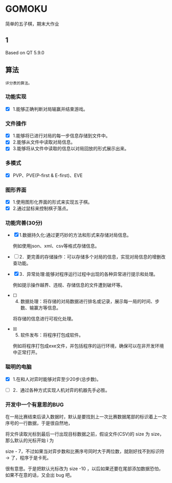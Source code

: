 # GOMOKU

简单的五子棋，期末大作业

## 1

Based on QT 5.9.0

## 算法

	评分表的算法。

### 功能实现

* [X] 1.能够正确判断对局输赢并结束游戏。


### 文件操作

* [X] 1.能够将已进行对局的每一步信息存储到文件中。
* [X] 2.能够从文件中读取对局信息。
* [X] 3.能够将从文件中读取的信息以对局回放的形式展示出来。

### 多模式

* [X] PVP、PVE(P-first & E-first)、EVE

### 图形界面

* [X] 1.使用图形化界面的形式来实现五子棋。
* [X] 2.通过鼠标来控制棋子落点。

### 功能完善(30分)

* [X] 1.数据持久化:通过更巧妙的方法和形式来存储对局信息。

	例如使用json、xml、csv等格式存储信息。

* [ ] 2．更完善的存储操作：可以存储多个对局的信息，实现对局信息的增删改查功能。
* [X] 3．异常处理:能够对程序运行过程中出现的各种异常进行提示和处理。

	例如提示操作越界、违规、存储信息的文件遭到破坏等。

* [ ] 4. 数据处理：将存储的对局数据进行排名或记录，展示每一局的时间、步数、输赢方等信息。

	将存储的信息进行可视化处理。

* [X] 5. 软件发布：将程序打包成软件。

	例如将程序打包成exe文件，并包括程序的运行环境，确保可以在非开发环境中正常打开。

### 聪明的电脑

* [X] 1.在和人对弈时能够对弈至少20步(总步数)。
* [ ] 2．通过各种方式实现人机对弈的机器先手必胜。


### 开发中一个有意思的BUG

在一局比赛结束后读入数据时，默认是要找到上一次比赛数据尾部的标识着上一次序号的一行数据，于是很自然地，

将文件读取光标到最后一行出现目标数据之前，假设文件(CSV)的 size 为 size，那么默认的光标开始 i 为 

size - 7，不过如果当对弈步数和比赛序号同时大于两位数，就刚好找不到标识符 -> 了，程序于是卡死。

很有意思。于是把默认光标改为 size -10 ，以后如果还要在尾部添加数据恐怕，如果不在意的话，又会出 bug 吧。